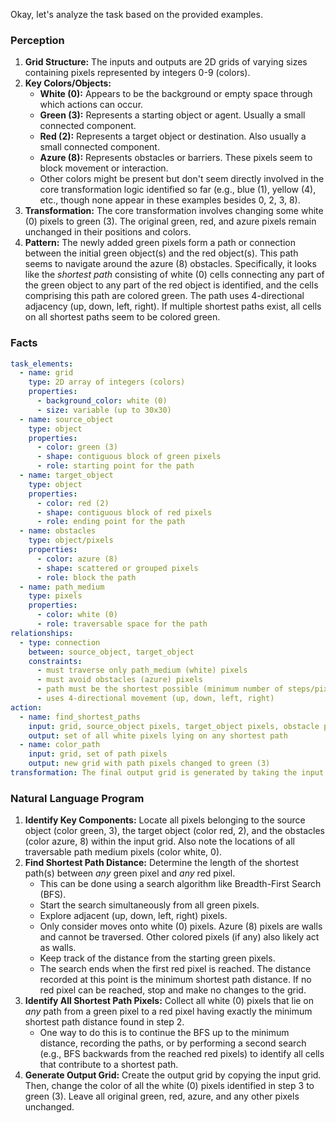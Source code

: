 Okay, let's analyze the task based on the provided examples.

### Perception

1.  **Grid Structure:** The inputs and outputs are 2D grids of varying sizes containing pixels represented by integers 0-9 (colors).
2.  **Key Colors/Objects:**
    *   **White (0):** Appears to be the background or empty space through which actions can occur.
    *   **Green (3):** Represents a starting object or agent. Usually a small connected component.
    *   **Red (2):** Represents a target object or destination. Also usually a small connected component.
    *   **Azure (8):** Represents obstacles or barriers. These pixels seem to block movement or interaction.
    *   Other colors might be present but don't seem directly involved in the core transformation logic identified so far (e.g., blue (1), yellow (4), etc., though none appear in these examples besides 0, 2, 3, 8).
3.  **Transformation:** The core transformation involves changing some white (0) pixels to green (3). The original green, red, and azure pixels remain unchanged in their positions and colors.
4.  **Pattern:** The newly added green pixels form a path or connection between the initial green object(s) and the red object(s). This path seems to navigate around the azure (8) obstacles. Specifically, it looks like the *shortest path* consisting of white (0) cells connecting any part of the green object to any part of the red object is identified, and the cells comprising this path are colored green. The path uses 4-directional adjacency (up, down, left, right). If multiple shortest paths exist, all cells on all shortest paths seem to be colored green.

### Facts


```yaml
task_elements:
  - name: grid
    type: 2D array of integers (colors)
    properties:
      - background_color: white (0)
      - size: variable (up to 30x30)
  - name: source_object
    type: object
    properties:
      - color: green (3)
      - shape: contiguous block of green pixels
      - role: starting point for the path
  - name: target_object
    type: object
    properties:
      - color: red (2)
      - shape: contiguous block of red pixels
      - role: ending point for the path
  - name: obstacles
    type: object/pixels
    properties:
      - color: azure (8)
      - shape: scattered or grouped pixels
      - role: block the path
  - name: path_medium
    type: pixels
    properties:
      - color: white (0)
      - role: traversable space for the path
relationships:
  - type: connection
    between: source_object, target_object
    constraints:
      - must traverse only path_medium (white) pixels
      - must avoid obstacles (azure) pixels
      - path must be the shortest possible (minimum number of steps/pixels)
      - uses 4-directional movement (up, down, left, right)
action:
  - name: find_shortest_paths
    input: grid, source_object pixels, target_object pixels, obstacle pixels
    output: set of all white pixels lying on any shortest path
  - name: color_path
    input: grid, set of path pixels
    output: new grid with path pixels changed to green (3)
transformation: The final output grid is generated by taking the input grid and changing the color of all white (0) pixels identified as being part of any shortest path between the source (green) and target (red) objects (avoiding azure obstacles) to green (3).
```


### Natural Language Program

1.  **Identify Key Components:** Locate all pixels belonging to the source object (color green, 3), the target object (color red, 2), and the obstacles (color azure, 8) within the input grid. Also note the locations of all traversable path medium pixels (color white, 0).
2.  **Find Shortest Path Distance:** Determine the length of the shortest path(s) between *any* green pixel and *any* red pixel.
    *   This can be done using a search algorithm like Breadth-First Search (BFS).
    *   Start the search simultaneously from all green pixels.
    *   Explore adjacent (up, down, left, right) pixels.
    *   Only consider moves onto white (0) pixels. Azure (8) pixels are walls and cannot be traversed. Other colored pixels (if any) also likely act as walls.
    *   Keep track of the distance from the starting green pixels.
    *   The search ends when the first red pixel is reached. The distance recorded at this point is the minimum shortest path distance. If no red pixel can be reached, stop and make no changes to the grid.
3.  **Identify All Shortest Path Pixels:** Collect all white (0) pixels that lie on *any* path from a green pixel to a red pixel having exactly the minimum shortest path distance found in step 2.
    *   One way to do this is to continue the BFS up to the minimum distance, recording the paths, or by performing a second search (e.g., BFS backwards from the reached red pixels) to identify all cells that contribute to a shortest path.
4.  **Generate Output Grid:** Create the output grid by copying the input grid. Then, change the color of all the white (0) pixels identified in step 3 to green (3). Leave all original green, red, azure, and any other pixels unchanged.